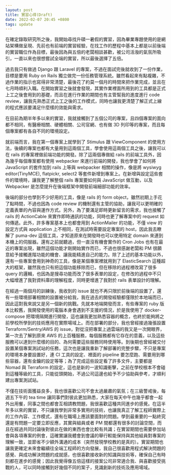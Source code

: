 ```yaml
---
layout: post
title: 實習心得(Draft)
date: 2022-02-07 20:45 +0800
tags: update
---
```


在確定錄取研究所之後，我開始尋找升碩一暑假的實習，因為畢業專題使用的是網站架構做呈現、先前也有前端的實習經驗，在找工作的歷程中基本上都是以前後端的實習職位作為目標，最後因為與五倍的老闆相談甚歡，被公司活潑的氣氛所吸引，一直以來也很想嘗試全端的實習，所以最後選擇了五倍。

過去我只有做過 Django 跟 Laravel 的專案，不過在面試完後就收到了一份作業，目標是要用 Ruby on Rails 獨立做完一份任務管理系統。雖然看起來有點複雜，不過作業的指示也寫得非常清楚，最後花了約莫一個月的時間來把作業完成，並且在七月時順利入職。在開始實習之後就會發現，其實作業裡面所用到的工具都是正式上工之後會用到的基礎，而且在進行作業的期間也有主管幫我的進度進行 code review，讓我先熟悉正式上工之後的工作模式，同時也讓我更清楚了解正式上線的程式應該要滿足什麼樣的效能與需求。

在目前為期半年多以來的實習，我就接觸到了五個公司的專案，且四個專案的面向都不相同，有醫療相關、硬體相關、公司官網、也有做 3D 列印等的專案，而且每個專案都有各自不同的環境設定。

就前端而言，我在第一個專案上就學到了 Stimulus 跟 ViewComponent 的使用方法，後續的專案也都有大量用到這兩個工具，學會使用這兩個工具之後，讓我可以在 rails 的專案裡做前端功能的開發。除了這兩個專做給 rails 的前端工具外，因為幾乎每個專案都有使用 webpacker 來進行前端的開發，我也學會了如何將 JavaScript 的套件加到 rails 上等與 webpacker 相關的操作，像是將 wysiwyg editor(TinyMCE), flatpickr, select2 等套件新增到專案上。在新增與設定這些套件的環境時，讓我更了解整個 rails 專案要如何與 JavaScript 做互動，以及 Webpacker 是怎麼提升在後端框架中開發前端細部功能的效率。

後端的部分也學到不少好用的工具，像是 rails 的 form object，雖然初期上手花了點時間，不過也因為 code review 的機制還有主管的協助，讓我可以更明確的定義表單的內容與運作方式。另外，為了要滿足即時更新留言的需求，我也接觸了 rails 的 ActionCable 來實作即時通訊的功能，同時也更了解專案中的 request 如何傳遞。此外，許多專案基本上也都會用到 ActionMailer 的功能，不僅 view 的設定方式與 application 上不相同，在測試時需要設定專案的 host，因此我去瞭解了 puma-dev 這個工具，才知道原來在開發時也可以使用特定 domain 來連到本機上的伺服器。還有之前就聽過，但一直沒有機會實作的 Cron Jobs 也有在最近的專案出現，雖然這個功能才剛開始實作而已，不過也很感謝老闆和 PM 很願意給予接觸進階功能的機會、讓我能精進自己的能力。除了上述的基本功能以外，還有一些專案會用到神奇的工具，像是某個專案裡就用到了 ElasticSearch 這種超大的框架，雖然我也只有把這個功能移除而已，但在移除的過程裡改寫了很多 query 的邏輯，也因為是搜尋功能而改了很多表單的設定，在修改的過程中不只大幅增進了我對資料庫的理解程度，同時更增進了我對於 rails 表單設計的理解。

在經過一兩個月的訓練後，我收到的 issue 就也不再只限於前後端的設置了，還有一些環境部署相關的設置被分給我，我在過去的開發經驗都僅限於本地端而已，因此這對我來說又是另一個新的挑戰。先就本地端開發而言，有些專案的 ruby 版本比較舊，我開發使用的電腦本身會遇到不支援的情況，於是我使用了 docker-compose 把環境隔開進行開發，這也讓我更加熟悉容器的概念，也終於能夠將之前學校所學到的技術應用在實際場域上。而在部署的部分，我也曾經接過幾張設置 Terraform/Sentry/AWS 的 issue，對從沒把專案上過雲端的我又是一次開眼界，第一次去了解到原來 AWS 的上百種服務，每個服務都有它存在的意義，以及這些服務可以達到什麼樣的目的、為何需要這些服務同時使用等。到後期也曾經被交付設置某個專案測試站的任務，這次也是讓我重新了解部署的完整步驟，不只是專案的環境本身要設置好，連 CI 工具的設定、裡面的 pipeline 要怎麼跑、需要用到哪些容器，還有金鑰的設定等等；為了完成這些設定看了許多文件，主要都是 Nomad 與 Terraform 的設定，這也是新的一波知識衝擊，之前在學校根本不會碰到這種等級的工具，只能從頭開始，不過公司這邊也給予不少協助與參考，才順利建出專案測試站。

不僅在技術面獲益良多，我也很喜歡公司不會太過嚴肅的氣氛；在三級警戒後，每週五下午的 tea time 讓同事們對彼此更加熟悉，大家在每天中午也幾乎都會一起外出用餐，同事之間也都會互相請教問題，我很喜歡這種共同進步的感覺。在這半年多以來的實習，不只讓我學到非常多實用的技術，也讓我真正了解工程師實際上的工作內容、工作模式，還有在職場上應該要面對的問題。學到最重要的一點終究還是有問題一定要立即反應，其實與組員或者 PM 間都還有很多的討論空間，而且在經過共同討論後對彼此在做的東西也會比較有共識；在實習期間也需要參加站會與各項專案的例會，這確實讓我體會到會議的舉行較能保持與其他組員對專案的理解一致，並節省不少額外溝通的成本（突然發現學校教的是真的）。實習期間也讓我更確定未來會繼續往全端工程師的方向發展，我自己很喜歡用程式解決問題的感覺、與成功解決問題的成就感，也很喜歡接收新的知識與技術等，確保自己有時刻都在進步的感覺；因此我覺得像五倍這樣的接案公司非常適合我、與喜歡接受挑戰的人，可以同時接觸到好幾個不同的案子，見識創新的技術及應用場域。
